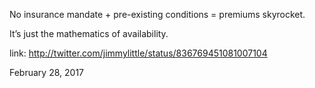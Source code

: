 No insurance mandate + pre-existing conditions = premiums skyrocket. 

It’s just the mathematics of availability. 

link: http://twitter.com/jimmylittle/status/836769451081007104 

February 28, 2017